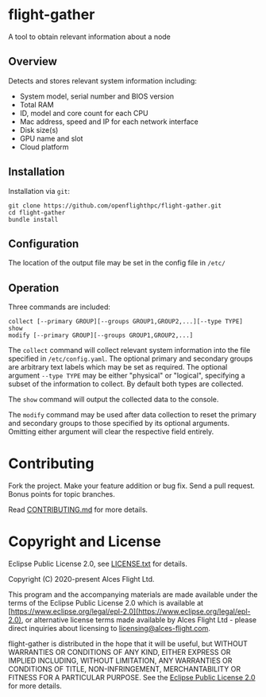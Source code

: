 # flight-gather
A tool to obtain relevant information about a node

## Overview
Detects and stores relevant system information including:
* System model, serial number and BIOS version
* Total RAM
* ID, model and core count for each CPU
* Mac address, speed and IP for each network interface
* Disk size(s)
* GPU name and slot
* Cloud platform

## Installation
Installation via `git`:
```
git clone https://github.com/openflighthpc/flight-gather.git
cd flight-gather
bundle install
```
## Configuration
The location of the output file may be set in the config file in `/etc/`

## Operation
Three commands are included:
```
collect [--primary GROUP][--groups GROUP1,GROUP2,...][--type TYPE]
show
modify [--primary GROUP][--groups GROUP1,GROUP2,...]
```
The `collect` command will collect relevant system information into the file specified in `/etc/config.yaml`. The optional primary and secondary groups are arbitrary text labels which may be set as required. The optional argument `--type TYPE` may be either "physical" or "logical", specifying a subset of the information to collect. By default both types are collected.

The `show` command will output the collected data to the console.

The `modify` command may be used after data collection to reset the primary and secondary groups to those specified by its optional arguments. Omitting either argument will clear the respective field entirely.

# Contributing

Fork the project. Make your feature addition or bug fix. Send a pull
request. Bonus points for topic branches.

Read [CONTRIBUTING.md](CONTRIBUTING.md) for more details.

# Copyright and License

Eclipse Public License 2.0, see [LICENSE.txt](LICENSE.txt) for details.

Copyright (C) 2020-present Alces Flight Ltd.

This program and the accompanying materials are made available under
the terms of the Eclipse Public License 2.0 which is available at
[https://www.eclipse.org/legal/epl-2.0](https://www.eclipse.org/legal/epl-2.0),
or alternative license terms made available by Alces Flight Ltd -
please direct inquiries about licensing to
[licensing@alces-flight.com](mailto:licensing@alces-flight.com).

flight-gather is distributed in the hope that it will be
useful, but WITHOUT WARRANTIES OR CONDITIONS OF ANY KIND, EITHER
EXPRESS OR IMPLIED INCLUDING, WITHOUT LIMITATION, ANY WARRANTIES OR
CONDITIONS OF TITLE, NON-INFRINGEMENT, MERCHANTABILITY OR FITNESS FOR
A PARTICULAR PURPOSE. See the [Eclipse Public License 2.0](https://opensource.org/licenses/EPL-2.0) for more
details.
